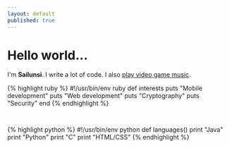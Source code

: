 ```yaml
---
layout: default
published: true
---
```



<!--<div class="posts">
  {% for post in site.posts %}
    <article class="post">    
      
      <h1><a href="{{ site.baseurl }}{{ post.url }}">{{ post.title }}</a></h1>

      <div class="entry">
        {{ post.content | truncatewords:40}}
      </div>
      
      <a href="{{ site.baseurl }}{{ post.url }}" class="read-more">Read More</a>
    </article>
  {% endfor %}
</div>-->

# Hello world...

I'm **Sailunsi**. I write a lot of code. I also [play video game music](https://youtu.be/euTGmKx9yw4).

{% highlight ruby %}
#!/usr/bin/env ruby
def interests
  puts "Mobile development"
  puts "Web development"
  puts "Cryptography"
  puts "Security"
end
{% endhighlight %}

<div style="height:15px"></div>

{% highlight python %}
#!/usr/bin/env python
def languages()
  print "Java"
  print "Python"
  print "C"
  print "HTML/CSS"
{% endhighlight %}
